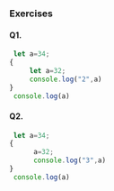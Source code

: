 ### Exercises

#### Q1.
```javascript
 let a=34;
{
     let a=32;
     console.log("2",a)
}
 console.log(a)
 ```
 #### Q2.
```javascript
 let a=34;
{
      a=32;
      console.log("3",a)
}
 console.log(a)
 ```








